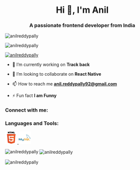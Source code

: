 <h1 align="center">Hi 👋, I'm Anil</h1>
<h3 align="center">A passionate frontend developer from India</h3>
<p align="left"> <img src="https://res.cloudinary.com/practicaldev/image/fetch/s--a67XH0QN--/c_imagga_scale,f_auto,fl_progressive,h_900,q_auto,w_1600/https://dev-to-uploads.s3.amazonaws.com/i/xndmxrfhliweofif9jty.png" alt="anilreddypally" /> </p>


<p align="left"> <img src="https://komarev.com/ghpvc/?username=anilreddypally&label=Profile%20views&color=0e75b6&style=flat" alt="anilreddypally" /> </p>

<p align="left"> <a href="https://github.com/ryo-ma/github-profile-trophy"><img src="https://github-profile-trophy.vercel.app/?username=anilreddypally" alt="anilreddypally" /></a> </p>

- 🔭 I’m currently working on **Track back**

- 👯 I’m looking to collaborate on **React Native**

- 📫 How to reach me **anil.reddypally92@gmail.com**

- ⚡ Fun fact **I am Funny**

<h3 align="left">Connect with me:</h3>
<p align="left">
</p>

<h3 align="left">Languages and Tools:</h3>
<p align="left"> <a href="https://www.w3.org/html/" target="_blank" rel="noreferrer"> <img src="https://raw.githubusercontent.com/devicons/devicon/master/icons/html5/html5-original-wordmark.svg" alt="html5" width="40" height="40"/> </a> <a href="https://www.mysql.com/" target="_blank" rel="noreferrer"> <img src="https://raw.githubusercontent.com/devicons/devicon/master/icons/mysql/mysql-original-wordmark.svg" alt="mysql" width="40" height="40"/> </a> </p>

<p><img align="left" src="https://github-readme-stats.vercel.app/api/top-langs?username=anilreddypally&show_icons=true&locale=en&layout=compact" alt="anilreddypally" /></p>

<p>&nbsp;<img align="center" src="https://github-readme-stats.vercel.app/api?username=anilreddypally&show_icons=true&locale=en" alt="anilreddypally" /></p>

<p><img align="center" src="https://github-readme-streak-stats.herokuapp.com/?user=anilreddypally&" alt="anilreddypally" /></p>
